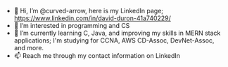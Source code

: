 - 👋 Hi, I’m @curved-arrow, here is my LinkedIn page; https://www.linkedin.com/in/david-duron-41a740229/
- 👀 I’m interested in programming and CS
- 🌱 I’m currently learning C, Java, and improving my skills in MERN stack applications; I'm studying for CCNA, AWS CD-Assoc, DevNet-Assoc, and more.
- 📫 Reach me through my contact information on LinkedIn

<!---
curved-arrow/curved-arrow is a ✨ special ✨ repository because its `README.md` (this file) appears on your GitHub profile.
You can click the Preview link to take a look at your changes.
--->
